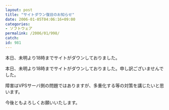 ```yaml
---
layout: post
title: "サイトダウン復旧のお知らせ"
date: 2006-01-05T04:06:16+09:00
categories:
- ソフトウェア
permalink: /2006/01/998/
catch: 
id: 981
---
```

本日、未明より18時までサイトがダウンしておりました。
<!--more-->
本日、未明より18時までサイトがダウンしておりました。申し訳ございませんでした。

障害はVPSサーバ側の問題ではありますが、多重化する等の対策を講じたいと思います。

今後ともよろしくお願いいたします。